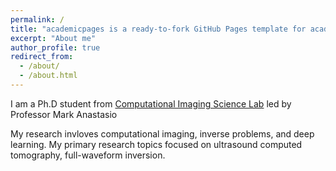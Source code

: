 ```yaml
---
permalink: /
title: "academicpages is a ready-to-fork GitHub Pages template for academic personal websites"
excerpt: "About me"
author_profile: true
redirect_from: 
  - /about/
  - /about.html
---
```


I am a Ph.D student from [Computational Imaging Science Lab](https://anastasio.bioengineering.illinois.edu/) led by Professor Mark Anastasio

My research invloves computational imaging, inverse problems, and deep learning. My primary research topics focused on ultrasound computed tomography, full-waveform inversion. 
